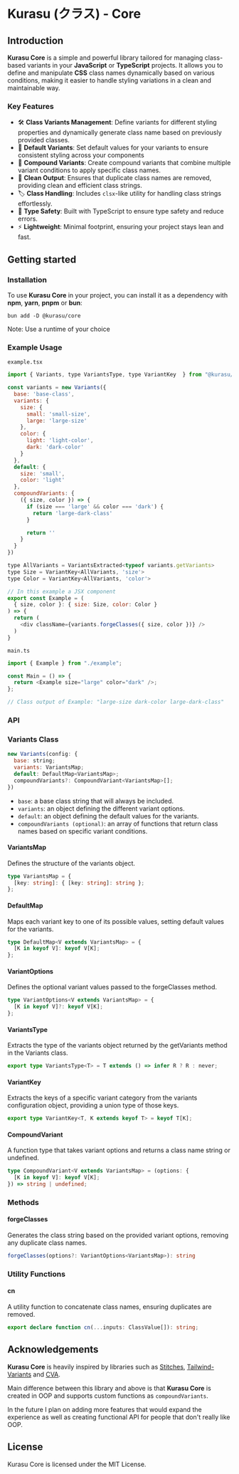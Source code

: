 # Kurasu (クラス) - Core

## Introduction

**Kurasu Core** is a simple and powerful library tailored for managing class-based variants in your **JavaScript** or **TypeScript** projects. It allows you to define and manipulate **CSS** class names dynamically based on various conditions, making it easier to handle styling variations in a clean and maintainable way.

### Key Features

- 🛠️ **Class Variants Management**: Define variants for different styling properties and dynamically generate class name based on previously provided classes.
- 🔧 **Default Variants**: Set default values for your variants to ensure consistent styling across your components
- 🎨 **Compound Variants**: Create compound variants that combine multiple variant conditions to apply specific class names.
- 🧹 **Clean Output**: Ensures that duplicate class names are removed, providing clean and efficient class strings.
- 🏷️ **Class Handling**: Includes `clsx`-like utility for handling class strings effortlessly.
- 🧩 **Type Safety**: Built with TypeScript to ensure type safety and reduce errors.
- ⚡ **Lightweight**: Minimal footprint, ensuring your project stays lean and fast.

## Getting started

### Installation

To use **Kurasu Core** in your project, you can install it as a dependency with **npm**, **yarn**, **pnpm** or **bun**:

```
bun add -D @kurasu/core
```

Note: Use a runtime of your choice

### Example Usage

`example.tsx`

```js
import { Variants, type VariantsType, type VariantKey  } from "@kurasu/core";

const variants = new Variants({
  base: 'base-class',
  variants: {
    size: {
      small: 'small-size',
      large: 'large-size'
    },
    color: {
      light: 'light-color',
      dark: 'dark-color'
    }
  },
  default: {
    size: 'small',
    color: 'light'
  },
  compoundVariants: {
    ({ size, color }) => {
      if (size === 'large' && color === 'dark') {
        return 'large-dark-class'
      }

      return ''
    }
  }
})

type AllVariants = VariantsExtracted<typeof variants.getVariants>
type Size = VariantKey<AllVariants, 'size'>
type Color = VariantKey<AllVariants, 'color'>

// In this example a JSX component
export const Example = (
  { size, color }: { size: Size, color: Color }
) => {
  return (
    <div className={variants.forgeClasses({ size, color })} />
  )
}
```

`main.ts`

```js
import { Example } from "./example";

const Main = () => {
  return <Example size="large" color="dark" />;
};

// Class output of Example: "large-size dark-color large-dark-class"
```

### API

### Variants Class

```js
new Variants(config: {
  base: string;
  variants: VariantsMap;
  default: DefaultMap<VariantsMap>;
  compoundVariants?: CompoundVariant<VariantsMap>[];
})
```

- `base`: a base class string that will always be included.
- `variants`: an object defining the different variant options.
- `default`: an object defining the default values for the variants.
- `compoundVariants (optional)`: an array of functions that return class names based on specific variant conditions.

#### VariantsMap

Defines the structure of the variants object.

```ts
type VariantsMap = {
  [key: string]: { [key: string]: string };
};
```

#### DefaultMap

Maps each variant key to one of its possible values, setting default values for the variants.

```ts
type DefaultMap<V extends VariantsMap> = {
  [K in keyof V]: keyof V[K];
};
```

#### VariantOptions

Defines the optional variant values passed to the forgeClasses method.

```ts
type VariantOptions<V extends VariantsMap> = {
  [K in keyof V]?: keyof V[K];
};
```

#### VariantsType

Extracts the type of the variants object returned by the getVariants method in the Variants class.

```ts
export type VariantsType<T> = T extends () => infer R ? R : never;
```

#### VariantKey

Extracts the keys of a specific variant category from the variants configuration object, providing a union type of those keys.

```ts
export type VariantKey<T, K extends keyof T> = keyof T[K];
```

#### CompoundVariant

A function type that takes variant options and returns a class name string or undefined.

```ts
type CompoundVariant<V extends VariantsMap> = (options: {
  [K in keyof V]: keyof V[K];
}) => string | undefined;
```

### Methods

#### forgeClasses

Generates the class string based on the provided variant options, removing any duplicate class names.

```ts
forgeClasses(options?: VariantOptions<VariantsMap>): string
```

### Utility Functions

#### cn

A utility function to concatenate class names, ensuring duplicates are removed.

```ts
export declare function cn(...inputs: ClassValue[]): string;
```

## Acknowledgements

**Kurasu Core** is heavily inspired by libraries such as [Stitches](https://github.com/stitchesjs/stitches), [Tailwind-Variants](https://github.com/joe-bell/cva) and [CVA](<[Tailwind-Variants](https://github.com/joe-bell/cva)>).

Main difference between this library and above is that **Kurasu Core** is created in OOP and supports custom functions as `compoundVariants`.

In the future I plan on adding more features that would expand the experience as well as creating functional API for people that don't really like OOP.

## License

Kurasu Core is licensed under the MIT License.
